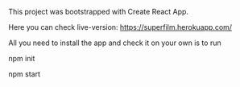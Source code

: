 This project was bootstrapped with Create React App.

Here you can check live-version: https://superfilm.herokuapp.com/

All you need to install the app and check it on your own is to run

npm init

npm start
